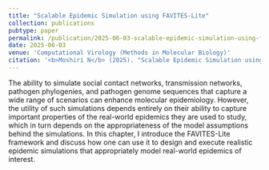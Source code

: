 ```yaml
---
title: "Scalable Epidemic Simulation using FAVITES-Lite"
collection: publications
pubtype: paper
permalink: /publication/2025-06-03-scalable-epidemic-simulation-using-favites-lite
date: 2025-06-03
venue: 'Computational Virology (Methods in Molecular Biology)'
citation: '<b>Moshiri N</b> (2025). "Scalable Epidemic Simulation using FAVITES-Lite." <i>Computational Virology (Methods in Molecular Biology)</i>. Book Chapter. <a href="https://doi.org/10.1007/978-1-0716-4546-8_10" target="_blank">doi:10.1007/978-1-0716-4546-8_10</a>'
---
```

The ability to simulate social contact networks, transmission networks, pathogen phylogenies, and pathogen genome sequences that capture a wide range of scenarios can enhance molecular epidemiology. However, the utility of such simulations depends entirely on their ability to capture important properties of the real-world epidemics they are used to study, which in turn depends on the appropriateness of the model assumptions behind the simulations. In this chapter, I introduce the FAVITES-Lite framework and discuss how one can use it to design and execute realistic epidemic simulations that appropriately model real-world epidemics of interest.
